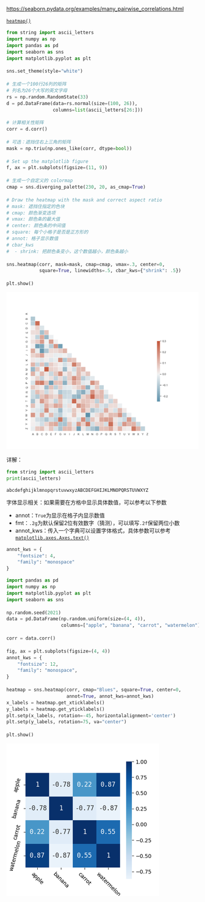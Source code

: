 https://seaborn.pydata.org/examples/many_pairwise_correlations.html

[`heatmap()`](https://seaborn.pydata.org/generated/seaborn.heatmap.html#seaborn.heatmap)



```python
from string import ascii_letters
import numpy as np
import pandas as pd
import seaborn as sns
import matplotlib.pyplot as plt

sns.set_theme(style="white")

# 生成一个100行26列的矩阵
# 列名为26个大写的英文字母
rs = np.random.RandomState(33)
d = pd.DataFrame(data=rs.normal(size=(100, 26)),
                 columns=list(ascii_letters[26:]))

# 计算相关性矩阵
corr = d.corr()

# 可选：遮挡住右上三角的矩阵
mask = np.triu(np.ones_like(corr, dtype=bool))

# Set up the matplotlib figure
f, ax = plt.subplots(figsize=(11, 9))

# 生成一个自定义的 colormap
cmap = sns.diverging_palette(230, 20, as_cmap=True)

# Draw the heatmap with the mask and correct aspect ratio
# mask: 遮挡住指定的色块
# cmap: 颜色渐变选项
# vmax: 颜色条的最大值
# center: 颜色条的中间值
# square: 每个小格子是否是正方形的
# annot: 格子显示数值
# cbar_kws
#  - shrink: 把颜色条变小，这个数值越小，颜色条越小

sns.heatmap(corr, mask=mask, cmap=cmap, vmax=.3, center=0,
            square=True, linewidths=.5, cbar_kws={"shrink": .5})

plt.show()
```

![image-20210722112724908](images/image-20210722112724908.png)

详解：

```python
from string import ascii_letters
print(ascii_letters)
```

```
abcdefghijklmnopqrstuvwxyzABCDEFGHIJKLMNOPQRSTUVWXYZ
```



字体显示相关：如果需要在方格中显示具体数值，可以参考以下参数

- annot：`True`为显示在格子内显示数值
- fmt：`.2g`为默认保留2位有效数字（猜测），可以填写`.2f`保留两位小数
- annot_kws：传入一个字典可以设置字体格式，具体参数可以参考[`matplotlib.axes.Axes.text()`](https://matplotlib.org/stable/api/_as_gen/matplotlib.axes.Axes.text.html) 

```python
annot_kws = {
    "fontsize": 4,
    "family": "monospace"
}
```

```python
import pandas as pd
import numpy as np
import matplotlib.pyplot as plt
import seaborn as sns

np.random.seed(2021)
data = pd.DataFrame(np.random.uniform(size=(4, 4)),
                    columns=["apple", "banana", "carrot", "watermelon"])

corr = data.corr()

fig, ax = plt.subplots(figsize=(4, 4))
annot_kws = {
    "fontsize": 12,
    "family": "monospace",
}

heatmap = sns.heatmap(corr, cmap="Blues", square=True, center=0,
                      annot=True, annot_kws=annot_kws)
x_labels = heatmap.get_xticklabels()
y_labels = heatmap.get_yticklabels()
plt.setp(x_labels, rotation=-45, horizontalalignment='center')
plt.setp(y_labels, rotation=75, va="center")

plt.show()

```

![image-20210722114124791](images/image-20210722114124791.png)

